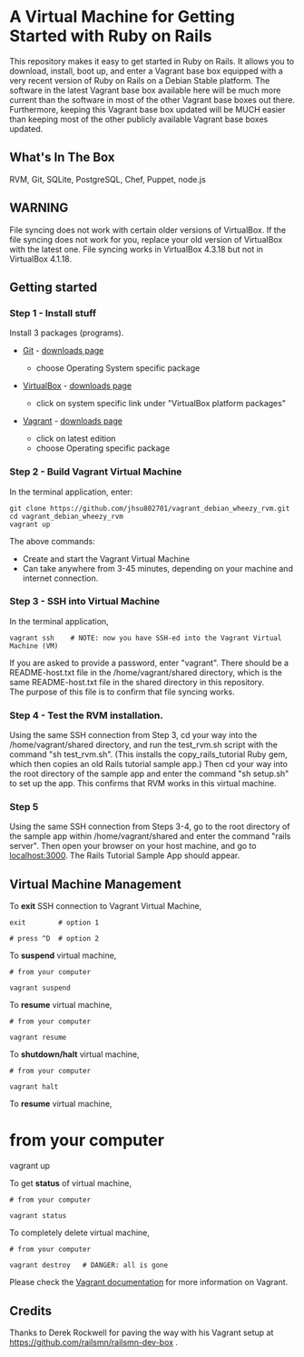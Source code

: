 # A Virtual Machine for Getting Started with Ruby on Rails

This repository makes it easy to get started in Ruby on Rails.  It allows you to download, install, boot up, and 
enter a Vagrant base box equipped with a very recent version of Ruby on Rails on a Debian Stable platform.  The 
software in the latest Vagrant base box available here will be much more current than the software in most of the 
other Vagrant base boxes out there.  Furthermore, keeping this Vagrant base box updated will be MUCH easier than 
keeping most of the other publicly available Vagrant base boxes updated.

## What's In The Box
RVM, Git, SQLite, PostgreSQL, Chef, Puppet, node.js

## WARNING
File syncing does not work with certain older versions of VirtualBox.  If the file syncing does not work for you, 
replace your old version of VirtualBox with the latest one.  File syncing works in VirtualBox 4.3.18 but not in 
VirtualBox 4.1.18.

## Getting started

### Step 1 - Install stuff  
Install 3 packages (programs).  

* [Git](http://git-scm.com/) - [downloads page](http://git-scm.com/downloads)  
  + choose Operating System specific package  

* [VirtualBox](https://www.virtualbox.org) - [downloads page](https://www.virtualbox.org/wiki/Downloads)  
  + click on system specific link under "VirtualBox platform packages"  

* [Vagrant](http://vagrantup.com) - [downloads page](http://downloads.vagrantup.com/)  
  + click on latest edition  
  + choose Operating specific package  


### Step 2 - Build Vagrant Virtual Machine   

In the terminal application, enter:

    git clone https://github.com/jhsu802701/vagrant_debian_wheezy_rvm.git
    cd vagrant_debian_wheezy_rvm
    vagrant up

The above commands:
- Create and start the Vagrant Virtual Machine  
- Can take anywhere from 3-45 minutes, depending on your machine and internet connection.  

### Step 3 - SSH into Virtual Machine
In the terminal application,  

    vagrant ssh    # NOTE: now you have SSH-ed into the Vagrant Virtual Machine (VM)
    
If you are asked to provide a password, enter "vagrant".  There should be a README-host.txt file in the 
/home/vagrant/shared directory, which is the same README-host.txt file in the shared directory in this repository.  
The purpose of this file is to confirm that file syncing works.

### Step 4 - Test the RVM installation.
Using the same SSH connection from Step 3, cd your way into the /home/vagrant/shared directory, and run the 
test_rvm.sh script with the command "sh test_rvm.sh".  (This installs the copy_rails_tutorial Ruby gem, which then 
copies an old Rails tutorial sample app.)  Then cd your way into the root directory of the sample app and enter 
the command "sh setup.sh" to set up the app.  This confirms that RVM works in this virtual machine.

### Step 5
Using the same SSH connection from Steps 3-4, go to the root directory of the sample app within 
/home/vagrant/shared and enter the command "rails server".  Then open your browser on your host machine, and go to 
[localhost:3000](http://localhost:3000).  The Rails Tutorial Sample App should appear.

## Virtual Machine Management

To __exit__ SSH connection to Vagrant Virtual Machine, 

    exit        # option 1

    # press ^D  # option 2


To __suspend__ virtual machine,  
    
    # from your computer

    vagrant suspend


To __resume__ virtual machine,  
    
    # from your computer

    vagrant resume


To __shutdown/halt__ virtual machine,  
    
    # from your computer 

    vagrant halt


To __resume__ virtual machine,  

   # from your computer  

   vagrant up


To get __status__ of virtual machine,  

    # from your computer

    vagrant status


To completely delete virtual machine,  

    # from your computer

    vagrant destroy   # DANGER: all is gone


Please check the [Vagrant documentation](http://vagrantup.com/v1/docs/index.html) for more information on Vagrant.


## Credits 
Thanks to Derek Rockwell for paving the way with his Vagrant setup at https://github.com/railsmn/railsmn-dev-box .
